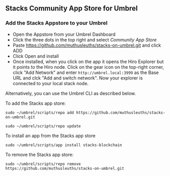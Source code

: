 ## Stacks Community App Store for Umbrel

### Add the Stacks Appstore to your Umbrel

- Open the Appstore from your Umbrel Dashboard
- Click the three dots in the top right and select *Community App Store*
- Paste https://github.com/muthusleuths/stacks-on-umbrel.git and click ADD
- Click Open and install
- Once installed, when you click on the app it opens the Hiro Explorer but it points to the Hiro node. Click on the gear icon on the top-right corner, click "Add Network" and enter `http://umbrel.local:3999` as the Base URL and clck "Add and switch network". Now your explorer is connected to your local stack node.


Alternatively, you can use the Umbrel CLI as described below.

To add the Stacks app store:
```
sudo ~/umbrel/scripts/repo add https://github.com/muthusleuths/stacks-on-umbrel.git

sudo ~/umbrel/scripts/repo update
```

To install an app from the Stacks app store
```
sudo ~/umbrel/scripts/app install stacks-blockchain
```

To remove the Stacks app store:
```
sudo ~/umbrel/scripts/repo remove https://github.com/muthusleuths/stacks-on-umbrel.git
```
